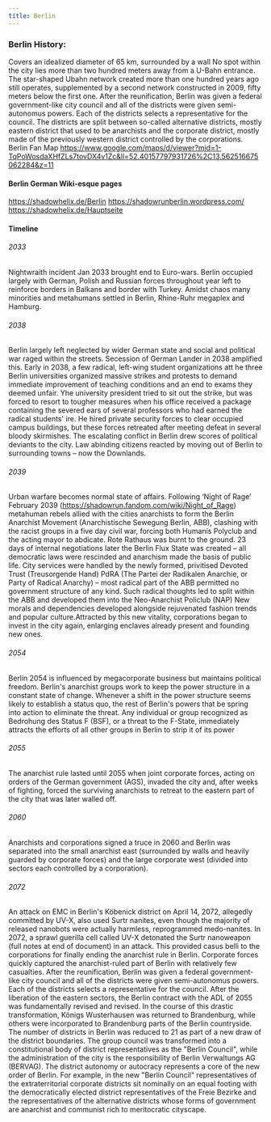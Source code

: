 ```yaml
---
title: Berlin
---
```



### Berlin History:

Covers an idealized diameter of 65 km, surrounded by a wall
No spot within the city lies more than two hundred meters away from a U-Bahn entrance. The star-shaped Ubahn network created more than one hundred years ago still operates, supplemented by a second network constructed in 2009, fifty meters below the first one.
After the reunification, Berlin was given a federal government-like city council and all of the districts were given semi-autonomus powers. Each of the districts selects a representative for the council. The districts are split between so-called alternative districts, mostly eastern district that used to be anarchists and the corporate district, mostly made of the previously western district controlled by the corporations.
Berlin Fan Map https://www.google.com/maps/d/viewer?mid=1-TqPoWosdaXHfZLs7tovDX4v1Zc&ll=52.40157797931726%2C13.562516675062284&z=11
#### Berlin German Wiki-esque pages
https://shadowhelix.de/Berlin
https://shadowrunberlin.wordpress.com/
https://shadowhelix.de/Hauptseite

#### Timeline
###### 2033
Nightwraith incident Jan 2033 brought end to Euro-wars. Berlin occupied largely with German, Polish and Russian forces throughout year left to reinforce borders in Balkans and border with Turkey. Amidst chaos many minorities and metahumans settled in Berlin, Rhine-Ruhr megaplex and Hamburg.

###### 2038
Berlin largely left neglected by wider German state and social and political war raged within the streets. Secession of German Lander in 2038 amplified this.
Early in 2038, a few radical, left-wing student organizations att he three Berlin universities organized massive strikes and protests to demand immediate improvement of teaching conditions and an end to exams they deemed unfair. Yhe university president tried to sit out the strike, but was forced to resort to tougher measures when his office received a package containing the severed ears of several professors who had earned the radical students' ire. He hired private security forces to clear occupied campus buildings, but these forces retreated after meeting defeat in several bloody skirmishes.
The escalating conflict in Berlin drew scores of political deviants to the city. Law abinding citizens reacted by moving out of Berlin to surrounding towns – now the Downlands.

###### 2039
Urban warfare becomes normal state of affairs. Following ‘Night of Rage’ February 2039 (https://shadowrun.fandom.com/wiki/Night_of_Rage) metahuman rebels allied with the cities anarchists to form the Berlin Anarchist Movement (Anarchistische Sewegung Berlin, ABB), clashing with the racist groups in a five day civil war, forcing both Humanis Polyclub and the acting mayor to abdicate. Rote Rathaus was burnt to the ground.
23 days of internal negotiations later the Berlin Flux State was created – all democratic laws were rescinded and anarchism made the basis of public life.
City services were handled by the newly formed, privitised Devoted Trust (Treusorgende Hand)
PdRA (The Partei der Radikalen Anarchie, or Party of Radical Anarchy) – most radical part of the ABB permitted no government structure of any kind. Such radical thoughts led to split within the ABB and developed them into the Neo-Anarchist Policlub (NAP)
New morals and dependencies developed alongside rejuvenated fashion trends and popular culture.Attracted by this new vitality, corporations began to invest in the city again, enlarging enclaves already present and founding new ones.

###### 2054
Berlin 2054 is influenced by megacorporate business but maintains political freedom.
Berlin's anarchist groups work to keep the power structure in a constant state of change. Whenever a shift in the power structure seems likely to establish a status quo, the rest of Berlin's powers that be spring into action to eliminate the threat. Any individual or group recognized as Bedrohung des Status F (BSF), or a threat to the F-State, immediately attracts the efforts of all other groups in Berlin to strip it of its power

###### 2055
The anarchist rule lasted until 2055 when joint corporate forces, acting on orders of the German government (AGS), invaded the city and, after weeks of fighting, forced the surviving anarchists to retreat to the eastern part of the city that was later walled off.
###### 2060
Anarchists and corporations signed a truce in 2060 and Berlin was separated into the small anarchist east (surrounded by walls and heavily guarded by corporate forces) and the large corporate west (divided into sectors each controlled by a corporation).
###### 2072
An attack on EMC in Berlin's Köbenick district on April 14, 2072, allegedly committed by UV-X, also used Surtr nanites, even though the majority of released nanobots were actually harmless, reprogrammed medo-nanites.
In 2072, a sprawl guerilla cell called UV-X detonated the Surtr nanoweapon (full notes at end of document) in an attack. This provided casus belli to the corporations for finally ending the anarchist rule in Berlin. Corporate forces quickly captured the anarchist-ruled part of Berlin with relatively few casualties. After the reunification, Berlin was given a federal government-like city council and all of the districts were given semi-autonomus powers. Each of the districts selects a representative for the council.
After the liberation of the eastern sectors, the Berlin contract with the ADL of 2055 was fundamentally revised and revised. In the course of this drastic transformation, Königs Wusterhausen was returned to Brandenburg, while others were incorporated to Brandenburg parts of the Berlin countryside. The number of districts in Berlin was reduced to 21 as part of a new draw of the district boundaries. The group council was transformed into a constitutional body of district representatives as the "Berlin Council", while the administration of the city is the responsibility of Berlin Verwaltungs AG (BERVAG). The district autonomy or autocracy represents a core of the new order of Berlin. For example, in the new "Berlin Council" representatives of the extraterritorial corporate districts sit nominally on an equal footing with the democratically elected district representatives of the Freie Bezirke and the representatives of the alternative districts whose forms of government are anarchist and communist rich to meritocratic cityscape.
